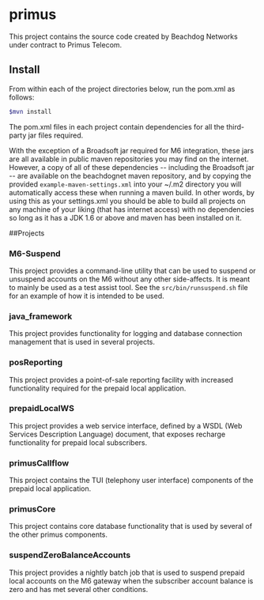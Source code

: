 # primus

This project contains the source code created by Beachdog Networks under contract to Primus Telecom.  

## Install
From within each of the project directories below, run the pom.xml as follows:
```bash
$mvn install
```
The pom.xml files in each project contain dependencies for all the third-party jar files required.  

With the exception of a Broadsoft jar required for M6 integration, these jars are all available in 
public maven repositories you may find on the internet.  However, a copy of all of these dependencies -- including the Broadsoft jar -- are available on the beachdognet maven repository, and by copying the 
provided `example-maven-settings.xml` into your ~/.m2 directory you will automatically access these when running a maven build.  In other words, by using this as your settings.xml you should be able 
to build all projects on any machine of your liking (that has internet access) with no dependencies so long as it has a JDK 1.6 or above and maven has been installed on it.

##Projects

### M6-Suspend

This project provides a command-line utility that can be used to suspend or unsuspend accounts on the M6 without any other side-affects.  It is meant to mainly be used as a test assist tool.  See the `src/bin/runsuspend.sh` file for an example of how it is intended to be used.

### java_framework

This project provides functionality for logging and database connection management that is used in several projects.

### posReporting

This project provides a point-of-sale reporting facility with increased functionality required for the prepaid local application.

### prepaidLocalWS

This project provides a web service interface, defined by a WSDL (Web Services Description Language) document, that exposes recharge functionality for prepaid local subscribers.

### primusCallflow

This project contains the TUI (telephony user interface) components of the prepaid local application.

### primusCore

This project contains core database functionality that is used by several of the other primus components.

### suspendZeroBalanceAccounts

This project provides a nightly batch job that is used to suspend prepaid local accounts on the M6 gateway when the subscriber account balance is zero and has met several other conditions.



